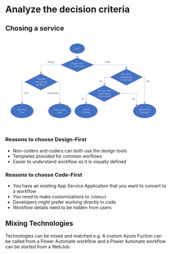 # Analyze the decision criteria

## Chosing a service

![Choice](images\03-service-choice-flow-diagram.png)

### Reasons to choose Design-First

- Non-coders and coders can both use the design tools
- Templates provided for common worflows
- Easier to understand workflow as it is visually defined

### Reasons to choose Code-First

- You have an existing App Service Application that you want to convert to a workflow
- You need to make customizations to `JobHost`
- Developers might prefer working directly in code
- Workflow details need to be hidden from users

## Mixing Technologies

Technologies can be mixed and matched e.g. A custom Azure Fuction can be called from a Power Automate workflow and a Power Automate workflow can be started from a WebJob.
